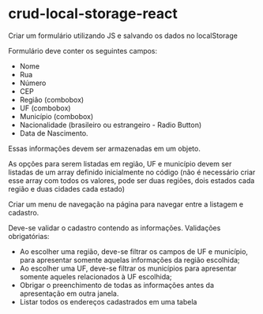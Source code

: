 # crud-local-storage-react
Criar um formulário utilizando JS e salvando os dados no localStorage

Formulário deve conter os seguintes campos:
- Nome
- Rua
- Número
- CEP
- Região (combobox)
- UF (combobox) 
- Município (combobox)
- Nacionalidade (brasileiro ou estrangeiro - Radio Button)
- Data de Nascimento.

Essas informações devem ser armazenadas em um objeto.

As opções para serem listadas em região, UF e município devem ser listadas de um array definido inicialmente no código (não é necessário criar esse array com todos os valores, pode ser duas regiões, dois estados cada região e duas cidades cada estado)

Criar um menu de navegação na página para navegar entre a listagem e cadastro.

Deve-se validar o cadastro contendo as informações. Validações obrigatórias:
- Ao escolher uma região, deve-se filtrar os campos de UF e município, para apresentar somente aquelas informações da região escolhida; 
- Ao escolher uma UF, deve-se filtrar os municípios para apresentar somente aqueles relacionados à UF escolhida;
- Obrigar o preenchimento de todas as informações antes da apresentação em outra janela.
- Listar todos os endereços cadastrados em uma tabela
